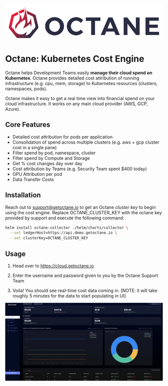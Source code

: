 <p align="center"><img src="octane-logo.png" alt="Octane Logo"></p>


# Octane: Kubernetes Cost Engine

Octane helps Development Teams easily  **manage their cloud spend on Kubernetes**. Octane provides detailed cost attribution of running infrastructure (e.g. cpu, mem, storage) to Kubernetes resources (clusters, namespaces, pods).

Octane makes it easy to get a real time view into financial spend on your cloud infrastructure. It works on any main cloud provider (AWS, GCP, Azure).

## Core Features

  - Detailed cost attribution for pods per application
  - Consolidation of spend across multiple clusters (e.g. aws + gcp cluster cost in a single pane)
  - Filter spend by pod, namespace, cluster
  - Filter spend by Compute and Storage
  - Get % cost changes day over day
  - Cost attribution by Teams (e.g. Security Team spent $400 today)
  - GPU Attribution per pod
  - Data Transfer Costs

## Installation

Reach out to support@getoctane.io to get an Octane _cluster key_ to begin using
the cost engine. Replace OCTANE_CLUSTER_KEY with the octane key provided by
support and execute the following command:

```bash
helm install octane-collector ./helm/charts/collector \
  --set ledgerHost=https://api.demo.getoctane.io \
  --set clusterKey=OCTANE_CLUSTER_KEY
```

## Usage

1) Head over to https://cloud.getoctane.io

2) Enter the username and password given to you by the Octane Support Team

3) Voila! You should see real-time cost data coming in. [NOTE: it will take roughly 5 minutes for the data to start populating in UI]

<p align="center"><img src="octane-dashboard.png" alt="Octane Dashboard"></p>
